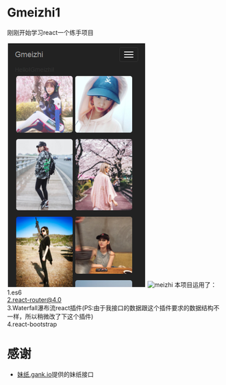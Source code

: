 # Gmeizhi1
刚刚开始学习react一个练手项目<br/>

![meizhi](image/11.png)
![meizhi](image/12.png)
本项目运用了：<br/>
1.es6<br/>
2.react-router@4.0<br/>
3.Waterfall瀑布流react插件(PS:由于我接口的数据跟这个插件要求的数据结构不一样，所以稍微改了下这个插件)<br/>
4.react-bootstrap<br/>

# 感谢
* [妹纸.gank.io](https://github.com/drakeet/Meizhi)提供的妹纸接口

